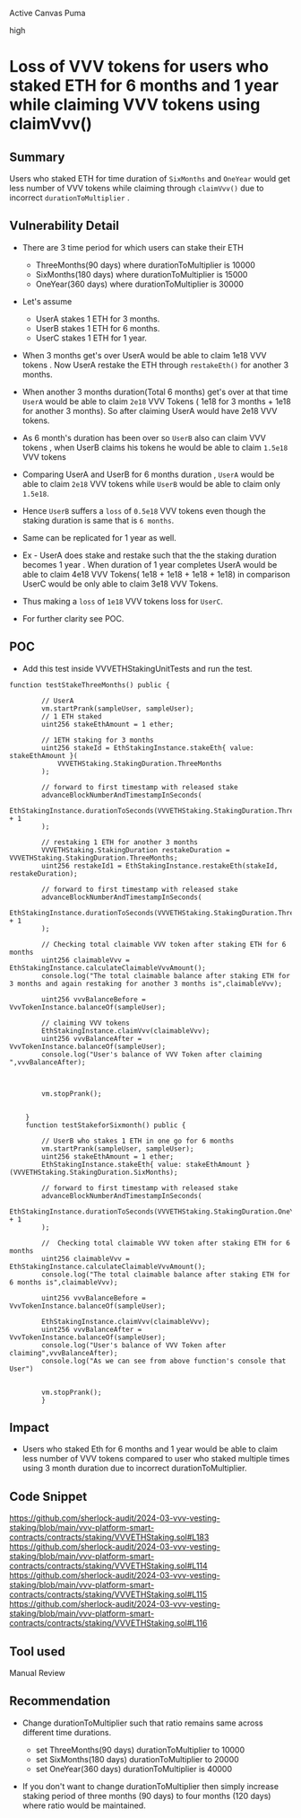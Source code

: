 Active Canvas Puma

high

# Loss of VVV tokens for users who staked ETH for 6 months and 1 year while claiming VVV tokens using claimVvv()

## Summary
Users who staked ETH for time duration of `SixMonths` and `OneYear` would get less number of VVV tokens while claiming through `claimVvv()` due to incorrect `durationToMultiplier` .

## Vulnerability Detail

- There are 3 time period for which users can stake their ETH 
  - ThreeMonths(90 days) where durationToMultiplier is 10000
  - SixMonths(180 days) where durationToMultiplier is 15000
  - OneYear(360 days) where durationToMultiplier is 30000
- Let's assume 
  - UserA stakes 1 ETH for 3 months.
  - UserB stakes 1 ETH for 6 months.
  - UserC stakes 1 ETH for 1 year. 
   
- When 3 months get's over UserA would be able to claim 1e18 VVV tokens . Now UserA restake the ETH through `restakeEth()` for another 3 months.
- When another 3 months duration(Total 6 months) get's over at that time` UserA` would be able to claim `2e18` VVV Tokens ( 1e18 for 3 months + 1e18 for another 3 months). So after claiming UserA would have 2e18 VVV tokens.
- As 6 month's duration has been over so `UserB` also can claim VVV tokens , when UserB claims his tokens he would be able to claim `1.5e18` VVV tokens 
- Comparing UserA and UserB for 6 months duration , `UserA` would be able to claim `2e18` VVV tokens while `UserB` would be able to claim only `1.5e18`.
- Hence `UserB` suffers a `loss` of `0.5e18` VVV tokens even though the staking duration is same that is `6 months`.
- Same can be replicated for 1 year as well.
- Ex - UserA does stake and restake such that the the staking duration becomes 1 year . When duration of 1 year completes UserA would be able to claim  4e18 VVV Tokens( 1e18 + 1e18 + 1e18 + 1e18) in comparison UserC would be only able to claim 3e18 VVV Tokens.
- Thus making a `loss` of `1e18` VVV tokens loss for `UserC`.
- For further clarity see POC.  
## POC
- Add this test inside VVVETHStakingUnitTests and run the test.
```solidity
function testStakeThreeMonths() public {

        // UserA
        vm.startPrank(sampleUser, sampleUser);
        // 1 ETH staked
        uint256 stakeEthAmount = 1 ether;

        // 1ETH staking for 3 months
        uint256 stakeId = EthStakingInstance.stakeEth{ value: stakeEthAmount }(
            VVVETHStaking.StakingDuration.ThreeMonths
        );

        // forward to first timestamp with released stake
        advanceBlockNumberAndTimestampInSeconds(
            EthStakingInstance.durationToSeconds(VVVETHStaking.StakingDuration.ThreeMonths) + 1
        );

        // restaking 1 ETH for another 3 months 
        VVVETHStaking.StakingDuration restakeDuration = VVVETHStaking.StakingDuration.ThreeMonths;
        uint256 restakeId1 = EthStakingInstance.restakeEth(stakeId, restakeDuration);

        // forward to first timestamp with released stake
        advanceBlockNumberAndTimestampInSeconds(
            EthStakingInstance.durationToSeconds(VVVETHStaking.StakingDuration.ThreeMonths) + 1
        );
        
        // Checking total claimable VVV token after staking ETH for 6 months
        uint256 claimableVvv = EthStakingInstance.calculateClaimableVvvAmount();
        console.log("The total claimable balance after staking ETH for 3 months and again restaking for another 3 months is",claimableVvv);

        uint256 vvvBalanceBefore = VvvTokenInstance.balanceOf(sampleUser);

        // claiming VVV tokens
        EthStakingInstance.claimVvv(claimableVvv);
        uint256 vvvBalanceAfter = VvvTokenInstance.balanceOf(sampleUser);
        console.log("User's balance of VVV Token after claiming ",vvvBalanceAfter);

        

        vm.stopPrank();

        
    }
    function testStakeforSixmonth() public {

        // UserB who stakes 1 ETH in one go for 6 months
        vm.startPrank(sampleUser, sampleUser);
        uint256 stakeEthAmount = 1 ether;
        EthStakingInstance.stakeEth{ value: stakeEthAmount }(VVVETHStaking.StakingDuration.SixMonths);

        // forward to first timestamp with released stake
        advanceBlockNumberAndTimestampInSeconds(
            EthStakingInstance.durationToSeconds(VVVETHStaking.StakingDuration.OneYear) + 1
        );
        
        //  Checking total claimable VVV token after staking ETH for 6 months
        uint256 claimableVvv = EthStakingInstance.calculateClaimableVvvAmount();
        console.log("The total claimable balance after staking ETH for 6 months is",claimableVvv);

        uint256 vvvBalanceBefore = VvvTokenInstance.balanceOf(sampleUser);

        EthStakingInstance.claimVvv(claimableVvv);
        uint256 vvvBalanceAfter = VvvTokenInstance.balanceOf(sampleUser);
        console.log("User's balance of VVV Token after claiming",vvvBalanceAfter);
        console.log("As we can see from above function's console that User")

        
        vm.stopPrank();
        }
```

## Impact
- Users who staked Eth for 6 months and 1 year would be able to claim less number of VVV tokens compared to user who staked multiple times using 3 month duration due to incorrect durationToMultiplier.
## Code Snippet
https://github.com/sherlock-audit/2024-03-vvv-vesting-staking/blob/main/vvv-platform-smart-contracts/contracts/staking/VVVETHStaking.sol#L183
https://github.com/sherlock-audit/2024-03-vvv-vesting-staking/blob/main/vvv-platform-smart-contracts/contracts/staking/VVVETHStaking.sol#L114
https://github.com/sherlock-audit/2024-03-vvv-vesting-staking/blob/main/vvv-platform-smart-contracts/contracts/staking/VVVETHStaking.sol#L115
https://github.com/sherlock-audit/2024-03-vvv-vesting-staking/blob/main/vvv-platform-smart-contracts/contracts/staking/VVVETHStaking.sol#L116
## Tool used

Manual Review

## Recommendation
- Change durationToMultiplier such that ratio remains same across different time durations.
  - set ThreeMonths(90 days) durationToMultiplier to 10000
  - set SixMonths(180 days)  durationToMultiplier to 20000
  - set OneYear(360 days)  durationToMultiplier is 40000

- If you don't want to change durationToMultiplier then simply increase staking period of three months (90 days) to four months (120 days) where ratio would  be maintained.